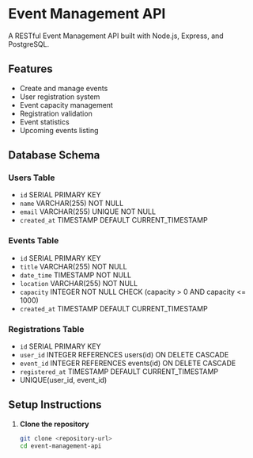 # Event Management API

A RESTful Event Management API built with Node.js, Express, and PostgreSQL.

## Features

- Create and manage events
- User registration system
- Event capacity management
- Registration validation
- Event statistics
- Upcoming events listing

## Database Schema

### Users Table
- `id` SERIAL PRIMARY KEY
- `name` VARCHAR(255) NOT NULL
- `email` VARCHAR(255) UNIQUE NOT NULL
- `created_at` TIMESTAMP DEFAULT CURRENT_TIMESTAMP

### Events Table
- `id` SERIAL PRIMARY KEY
- `title` VARCHAR(255) NOT NULL
- `date_time` TIMESTAMP NOT NULL
- `location` VARCHAR(255) NOT NULL
- `capacity` INTEGER NOT NULL CHECK (capacity > 0 AND capacity <= 1000)
- `created_at` TIMESTAMP DEFAULT CURRENT_TIMESTAMP

### Registrations Table
- `id` SERIAL PRIMARY KEY
- `user_id` INTEGER REFERENCES users(id) ON DELETE CASCADE
- `event_id` INTEGER REFERENCES events(id) ON DELETE CASCADE
- `registered_at` TIMESTAMP DEFAULT CURRENT_TIMESTAMP
- UNIQUE(user_id, event_id)

## Setup Instructions

1. **Clone the repository**
   ```bash
   git clone <repository-url>
   cd event-management-api